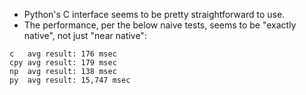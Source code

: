 * Python's C interface seems to be pretty straightforward to use.
* The performance, per the below naive tests, seems to be "exactly native", not just "near native":

```
c   avg result: 176 msec
cpy avg result: 179 msec
np  avg result: 138 msec
py  avg result: 15,747 msec
```